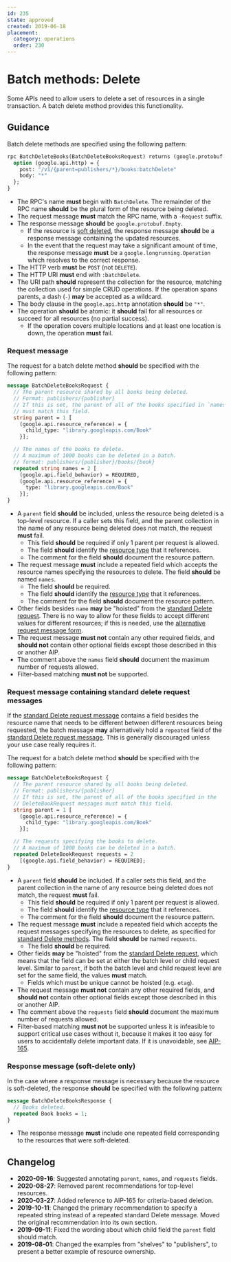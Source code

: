 ```yaml
---
id: 235
state: approved
created: 2019-06-18
placement:
  category: operations
  order: 230
---
```


# Batch methods: Delete

Some APIs need to allow users to delete a set of resources in a single
transaction. A batch delete method provides this functionality.

## Guidance

Batch delete methods are specified using the following pattern:

```proto
rpc BatchDeleteBooks(BatchDeleteBooksRequest) returns (google.protobuf.Empty) {
  option (google.api.http) = {
    post: "/v1/{parent=publishers/*}/books:batchDelete"
    body: "*"
  };
}
```

- The RPC's name **must** begin with `BatchDelete`. The remainder of the RPC
  name **should** be the plural form of the resource being deleted.
- The request message **must** match the RPC name, with a `-Request` suffix.
- The response message **should** be `google.protobuf.Empty`.
  - If the resource is [soft deleted][soft-delete], the response message
    **should** be a response message containing the updated resources.
  - In the event that the request may take a significant amount of time, the
    response message **must** be a `google.longrunning.Operation` which
    resolves to the correct response.
- The HTTP verb **must** be `POST` (not `DELETE`).
- The HTTP URI **must** end with `:batchDelete`.
- The URI path **should** represent the collection for the resource, matching
  the collection used for simple CRUD operations. If the operation spans
  parents, a dash (`-`) **may** be accepted as a wildcard.
- The body clause in the `google.api.http` annotation **should** be `"*"`.
- The operation **should** be atomic: it **should** fail for all resources or
  succeed for all resources (no partial success).
  - If the operation covers multiple locations and at least one location is
    down, the operation **must** fail.

### Request message

The request for a batch delete method **should** be specified with the
following pattern:

```proto
message BatchDeleteBooksRequest {
  // The parent resource shared by all books being deleted.
  // Format: publishers/{publisher}
  // If this is set, the parent of all of the books specified in `names`
  // must match this field.
  string parent = 1 [
    (google.api.resource_reference) = {
      child_type: "library.googleapis.com/Book"
    }];

  // The names of the books to delete.
  // A maximum of 1000 books can be deleted in a batch.
  // format: publishers/{publisher}/books/{book}
  repeated string names = 2 [
    (google.api.field_behavior) = REQUIRED,
    (google.api.resource_reference) = {
      type: "library.googleapis.com/Book"
    }];
}
```

- A `parent` field **should** be included, unless the resource being deleted is
  a top-level resource. If a caller sets this field, and the
  parent collection in the name of any resource being deleted does not match,
  the request **must** fail.
  - This field **should** be required if only 1 parent per request is allowed.
  - The field **should** identify the [resource type][aip-122-parent] that it
    references.
  - The comment for the field **should** document the resource pattern.
- The request message **must** include a repeated field which accepts the
  resource names specifying the resources to delete. The field **should** be
  named `names`.
  - The field **should** be required.
  - The field **should** identify the [resource type][aip-122-names] that it
    references.
  - The comment for the field **should** document the resource pattern.
- Other fields besides `name` **may** be "hoisted" from the [standard Delete
  request][request-message]. There is no way to allow for these fields to
  accept different values for different resources; if this is needed, use the
  [alternative request message form](#request-message-containing-standard-delete-request-messages).
- The request message **must not** contain any other required fields, and
  **should not** contain other optional fields except those described in this
  or another AIP.
- The comment above the `names` field **should** document the maximum number of
  requests allowed.
- Filter-based matching **must not** be supported.

### Request message containing standard delete request messages

If the [standard Delete request message][request-message] contains a field
besides the resource name that needs to be different between different
resources being requested, the batch message **may** alternatively hold a
`repeated` field of the [standard Delete request message][request-message].
This is generally discouraged unless your use case really requires it.

The request for a batch delete method **should** be specified with the
following pattern:

```proto
message BatchDeleteBooksRequest {
  // The parent resource shared by all books being deleted.
  // Format: publishers/{publisher}
  // If this is set, the parent of all of the books specified in the
  // DeleteBookRequest messages must match this field.
  string parent = 1 [
    (google.api.resource_reference) = {
      child_type: "library.googleapis.com/Book"
    }];

  // The requests specifying the books to delete.
  // A maximum of 1000 books can be deleted in a batch.
  repeated DeleteBookRequest requests = 2
    [(google.api.field_behavior) = REQUIRED];
}
```

- A `parent` field **should** be included. If a caller sets this field, and the
  parent collection in the name of any resource being deleted does not match,
  the request **must** fail.
  - This field **should** be required if only 1 parent per request is allowed.
  - The field **should** identify the [resource type][aip-122-parent] that it
    references.
  - The comment for the field **should** document the resource pattern.
- The request message **must** include a repeated field which accepts the
  request messages specifying the resources to delete, as specified for
  [standard Delete methods][request-message]. The field **should** be named
  `requests`.
  - The field **should** be required.
- Other fields **may** be "hoisted" from the [standard Delete
  request][request-message], which means that the field can be set at either
  the batch level or child request level. Similar to `parent`, if both the
  batch level and child request level are set for the same field, the values
  **must** match.
  - Fields which must be unique cannot be hoisted (e.g. `etag`).
- The request message **must not** contain any other required fields, and
  **should not** contain other optional fields except those described in this
  or another AIP.
- The comment above the `requests` field **should** document the maximum number
  of requests allowed.
- Filter-based matching **must not** be supported unless it is infeasible to
  support critical use cases without it, because it makes it too easy for users
  to accidentally delete important data. If it is unavoidable, see [AIP-165][].

### Response message (soft-delete only)

In the case where a response message is necessary because the resource is
soft-deleted, the response **should** be specified with the following pattern:

```proto
message BatchDeleteBooksResponse {
  // Books deleted.
  repeated Book books = 1;
}
```

- The response message **must** include one repeated field corresponding to the
  resources that were soft-deleted.

[aip-122-names]: ./0122.md#fields-representing-resource-names
[aip-122-parent]: ./0122.md#fields-representing-a-resources-parent
[aip-165]: ./0165.md
[request-message]: ./0135.md#request-message
[soft-delete]: ./0135.md#soft-delete

## Changelog

- **2020-09-16**: Suggested annotating `parent`, `names`, and `requests` fields.
- **2020-08-27**: Removed parent recommendations for top-level resources.
- **2020-03-27**: Added reference to AIP-165 for criteria-based deletion.
- **2019-10-11**: Changed the primary recommendation to specify a repeated
  string instead of a repeated standard Delete message. Moved the original
  recommendation into its own section.
- **2019-09-11**: Fixed the wording about which child field the `parent` field
  should match.
- **2019-08-01**: Changed the examples from "shelves" to "publishers", to
  present a better example of resource ownership.
